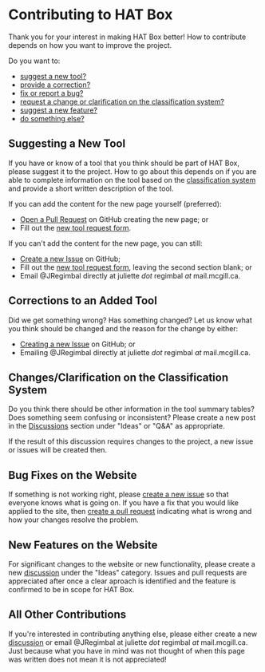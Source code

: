 # Contributing to HAT Box

Thank you for your interest in making HAT Box better!
How to contribute depends on how you want to improve the project.

Do you want to:
* [suggest a new tool?](#suggesting-a-new-tool)
* [provide a correction?](#correcting-an-added-tool)
* [fix or report a bug?](#bug-fixes-on-the-website)
* [request a change or clarification on the classification system?](changes-or-clarifications-on-the-classification-system)
* [suggest a new feature?](#new-features-on-the-website)
* [do something else?](#all-other-contributions)

## Suggesting a New Tool

If you have or know of a tool that you think should be part of HAT Box, please suggest it to the project.
How to go about this depends on if you are able to complete information on the tool based on the [classification system](https://srl.mcgill.ca/hat-box/docs/information.html)
and provide a short written description of the tool.

If you can add the content for the new page yourself (preferred):
* [Open a Pull Request](https://github.com/JRegimbal/hat-box/pulls) on GitHub creating the new page; or
* Fill out the [new tool request form](https://forms.office.com/r/Rt5MHFdagf).

If you can't add the content for the new page, you can still:
* [Create a new Issue](https://github.com/JRegimbal/hat-box/issues/new) on GitHub;
* Fill out the [new tool request form](https://forms.office.com/r/Rt5MHFdagf), leaving the second section blank; or
* Email @JRegimbal directly at juliette *dot* regimbal *at* mail.mcgill.ca.

## Corrections to an Added Tool

Did we get something wrong? Has something changed?
Let us know what you think should be changed and the reason for the change by either:

* [Creating a new Issue](https://github.com/JRegimbal/hat-box/issues/new) on GitHub; or
* Emailing @JRegimbal directly at juliette *dot* regimbal *at* mail.mcgill.ca.

## Changes/Clarification on the Classification System

Do you think there should be other information in the tool summary tables?
Does something seem confusing or inconsistent?
Please create a new post in the [Discussions](https://github.com/JRegimbal/hat-box/discussions) section under "Ideas" or "Q&A" as appropriate.

If the result of this discussion requires changes to the project, a new issue or issues will be created then.

## Bug Fixes on the Website

If something is not working right, please [create a new issue](https://github.com/JRegimbal/hat-box/issues/new)
so that everyone knows what is going on.
If you have a fix that you would like applied to the site, then [create a pull request](https://github.com/JRegimbal/hat-box/pulls) indicating what is wrong and how your changes resolve the problem.

## New Features on the Website

For significant changes to the website or new functionality, please create a new [discussion](https://github.com/JRegimbal/hat-box/discussions) under the "Ideas" category.
Issues and pull requests are appreciated after once a clear aproach is identified and the feature is confirmed to be in scope for HAT Box.

## All Other Contributions

If you're interested in contributing anything else, please either create a new [discussion](https://github.com/JRegimbal/hat-box/discussions) or email @JRegimbal at juliette *dot* regimbal *at* mail.mcgill.ca.
Just because what you have in mind was not thought of when this page was written does not mean it is not appreciated!
